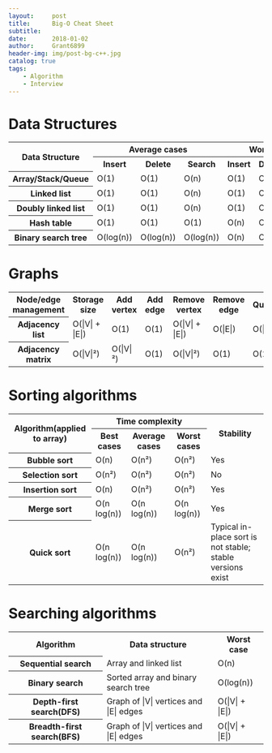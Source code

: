 ```yaml
---
layout:		post
title:		Big-O Cheat Sheet
subtitle:
date:		2018-01-02
author: 	Grant6899
header-img: img/post-bg-c++.jpg
catalog: true
tags:
    - Algorithm
    - Interview
---
```


# Data Structures

<table align="middle">
	<tr>
    <th rowspan="2">Data Structure</th>
    <th colspan="3">Average cases</th>
    <th colspan="3">Worst cases</th>
    </tr>
	<tr>
    	<th>Insert</th>
    	<th>Delete</th>
        <th>Search</th>
        <th>Insert</th>
        <th>Delete</th>
        <th>Search</th>
  	</tr>
  	<tr>
    	<th>Array/Stack/Queue</th>
        <td>O(1)</td>
        <td>O(1)</td>
        <td>O(n)</td>
        <td>O(1)</td>
        <td>O(1)</td>
        <td>O(n)</td>
  	</tr>
  	<tr>
    	<th>Linked list</th>
        <td>O(1)</td>
        <td>O(1)</td>
        <td>O(n)</td>
        <td>O(1)</td>
        <td>O(1)</td>
        <td>O(n)</td>
  	</tr>
  	<tr>
    	<th>Doubly linked list</th>
        <td>O(1)</td>
        <td>O(1)</td>
        <td>O(n)</td>
        <td>O(1)</td>
        <td>O(1)</td>
        <td>O(n)</td>
  	</tr>
  	<tr>
    	<th>Hash table</th>
        <td>O(1)</td>
        <td>O(1)</td>
        <td>O(1)</td>
        <td>O(n)</td>
        <td>O(n)</td>
        <td>O(n)</td>
  	</tr>    
  	<tr>
    	<th>Binary search tree</th>
        <td>O(log(n))</td>
        <td>O(log(n))</td>
        <td>O(log(n))</td>
        <td>O(n)</td>
        <td>O(n)</td>
        <td>O(n)</td>
  	</tr>    
</table>


# Graphs

<table align="middle">
	<tr>
    <th>Node/edge management</th>
    <th>Storage size</th>
    <th>Add vertex</th>
    <th>Add edge</th>
    <th>Remove vertex</th>
    <th>Remove edge</th>
    <th>Query</th>
    </tr>
	<tr>
    	<th>Adjacency list</th>
        <td>O(|V| + |E|)</td>
        <td>O(1)</td>
        <td>O(1)</td>
        <td>O(|V| + |E|)</td>
        <td>O(|E|)</td>
        <td>O(|V|)</td>
  	</tr>
  	<tr>
    	<th>Adjacency matrix</th>
        <td>O(|V|&sup2)</td>
        <td>O(|V|&sup2)</td>
        <td>O(1)</td>
        <td>O(|V|&sup2)</td>
        <td>O(1)</td>
        <td>O(1)</td>
  	</tr>
</table>

# Sorting algorithms

<table align="middle">
	<tr>
    <th rowspan="2">Algorithm(applied to array)</th>
    <th colspan="3">Time complexity</th>
    <th rowspan="2">Stability</th>
    </tr>
	<tr>
    	<th>Best cases</th>
    	<th>Average cases</th>
        <th>Worst cases</th>
  	</tr>
  	<tr>
    	<th>Bubble sort</th>
        <td>O(n)</td>
        <td>O(n&sup2)</td>
        <td>O(n&sup2)</td>
        <td>Yes</td>
  	</tr>
  	<tr>
    	<th>Selection sort</th>
        <td>O(n&sup2)</td>
        <td>O(n&sup2)</td>
        <td>O(n&sup2)</td>
        <td>No</td>
  	</tr>
  	<tr>
    	<th>Insertion sort</th>
        <td>O(n)</td>
        <td>O(n&sup2)</td>
        <td>O(n&sup2)</td>
        <td>Yes</td>
  	</tr>
  	<tr>
    	<th>Merge sort</th>
        <td>O(n log(n))</td>
        <td>O(n log(n))</td>
        <td>O(n log(n))</td>
        <td>Yes</td>
  	</tr>  	
    <tr>
    	<th>Quick sort</th>
        <td>O(n log(n))</td>
        <td>O(n log(n))</td>
        <td>O(n&sup2)</td>
        <td>Typical in-place sort is not stable; stable versions exist</td>
  	</tr>    
</table>

# Searching algorithms

<table align="middle">
	<tr>
    <th>Algorithm</th>
    <th>Data structure</th>
    <th>Worst case</th>
    </tr>
	<tr>
    	<th>Sequential  search</th>
        <td>Array and linked list</td>
        <td>O(n)</td>
  	</tr>
  	<tr>
    	<th>Binary search</th>
        <td>Sorted array and binary search tree</td>
        <td>O(log(n))</td>
  	</tr>
  	<tr>
    	<th>Depth-first search(DFS)</th>
        <td>Graph of |V| vertices and |E| edges</td>
        <td>O(|V| + |E|)</td>
  	</tr>    
  	<tr>
    	<th>Breadth-first search(BFS)</th>
        <td>Graph of |V| vertices and |E| edges</td>
        <td>O(|V| + |E|)</td>
  	</tr></table>